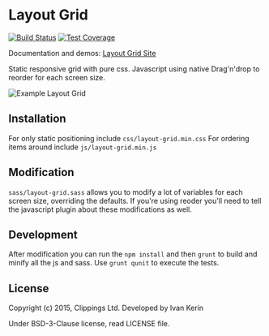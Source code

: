 Layout Grid
===========

[![Build Status](https://travis-ci.org/clippings/layout-grid.svg?branch=master)](https://travis-ci.org/clippings/layout-grid)
[![Test Coverage](https://codeclimate.com/github/clippings/layout-grid/badges/coverage.svg)](https://codeclimate.com/github/clippings/layout-grid/coverage)

Documentation and demos: [Layout Grid Site](https://clippings.github.com/layout-grid)

Static responsive grid with pure css.
Javascript using native Drag'n'drop to reorder for each screen size.

![Example Layout Grid](http://i.imgur.com/vtkdKg5.png "Layout Example")

Installation
-----------

For only static positioning include ``css/layout-grid.min.css``
For ordering items around include ``js/layout-grid.min.js``

Modification
------------
``sass/layout-grid.sass`` allows you to modify a lot of variables for each screen size, overriding the defaults.
If you're using reoder you'll need to tell the javascript plugin about these modifications as well.

Development
-----------
After modification you can run the ``npm install`` and then ``grunt`` to build and minify all the js and sass. Use ``grunt qunit`` to execute the tests.

License
-------

Copyright (c) 2015, Clippings Ltd. Developed by Ivan Kerin

Under BSD-3-Clause license, read LICENSE file.
